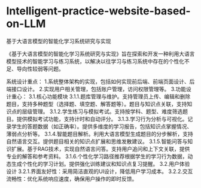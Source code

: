# Intelligent-practice-website-based-on-LLM
基于大语言模型的智能化学习系统研究与实现

《基于大语言模型的智能化学习系统研究与实现》旨在探索和开发一种利用大语言模型技术的智能学习与练习系统，以解决以往学习与练习系统中存在的个性化不足、导向性较弱等问题。

系统设计重点：
1.系统整体架构的实现，包括如何实现前后端、前端页面设计、后端接口设计。
2.实现用户相关管理，包括账户管理，访问权限管理等。
3.功能设计重心：
3.1.核心功能模块
3.1.1.题库管理与维护。支持管理员上传、编辑和删除题目，支持多种题型（选择题、填空题、解答题等）。题目与知识点关联，支持知识点的层级管理。
3.1.2.学生练习与模拟考试。支持按学科、题型、难度筛选题目。提供模拟考试功能，支持计时和自动评分。
3.1.3.学习行为分析与可视化。记录学生的答题数据（如正确率）。提供多维度的学习报告，包括知识点掌握情况、薄弱点分析等。
3.1.4.智能题目解析。利用大语言模型生成题目的分步解析，支持自然语言交互。提供题目相关的知识点扩展和思维发散建议。
3.1.5.智能问答与知识扩展。基于RAG技术，实现自然语言问答。支持用户追问和上下文关联，提供专业的解答和参考资料。
3.1.6.个性化学习路径推荐根据学生的学习行为数据，动态生成个性化的学习计划。提供强化训练建议和知识点复习提醒。
3.2.用户体验设计
3.2.1.界面友好性：采用简洁直观的UI设计，降低用户学习成本。
3.2.2.交互流畅性：优化系统响应速度，确保用户操作的即时反馈。

